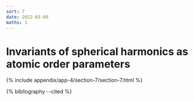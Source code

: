 ```yaml
---
sort: 7
date: 2022-03-09
maths: 1
---
```


# Invariants of spherical harmonics as atomic order parameters

{% include appendix/app-4/section-7/section-7.html %}

{% bibliography --cited %}
